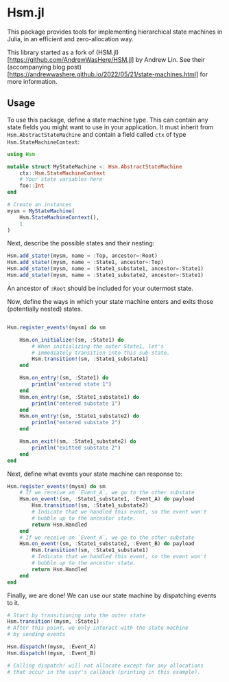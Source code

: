 # Hsm.jl

This package provides tools for implementing hierarchical state machines in Julia, in an efficient and zero-allocation way.

This library started as a fork of (HSM.jl)[https://github.com/AndrewWasHere/HSM.jl] by Andrew Lin. See their (accompanying blog post)[https://andrewwashere.github.io/2022/05/21/state-machines.html] for more information.

## Usage

To use this package, define a state machine type. This can contain any state fields you might want to use in your application.
It must inherit from `Hsm.AbstractStateMachine` and contain a field called `ctx` of type `Hsm.StateMachineContext`:

```julia
using Hsm

mutable struct MyStateMachine <: Hsm.AbstractStateMachine
    ctx::Hsm.StateMachineContext
    # Your state variables here
    foo::Int
end

# Create an instances
mysm = MyStateMachine(
    Hsm.StateMachineContext(),
    1
)
```

Next, describe the possible states and their nesting:
```julia
Hsm.add_state!(mysm, name = :Top, ancestor=:Root)
Hsm.add_state!(mysm, name = :State1, ancestor=:Top)
Hsm.add_state!(mysm, name = :State1_substate1, ancestor=:State1)
Hsm.add_state!(mysm, name = :State1_substate2, ancestor=:State1)
```

An ancestor of `:Root` should be included for your outermost state.

Now, define the ways in which your state machine enters and exits those
(potentially nested) states.
```julia

Hsm.register_events!(mysm) do sm

    Hsm.on_initialize!(sm, :State1) do
        # When initializing the outer State1, let's
        # immediately transition into this sub-state.
        Hsm.transition!(sm, :State1_substate1)
    end

    Hsm.on_entry!(sm, :State1) do 
        println("entered state 1")
    end
    Hsm.on_entry!(sm, :State1_substate1) do 
        println("entered substate 1")
    end
    Hsm.on_entry!(sm, :State1_substate2) do 
        println("entered substate 2")
    end

    Hsm.on_exit!(sm, :State1_substate2) do 
        println("exitted substate 2")
    end
end
```

Next, define what events your state machine can response to:
```julia
Hsm.register_events!(mysm) do sm
    # If we receive an `Event_A`, we go to the other substate
    Hsm.on_event!(sm, :State1_substate1, :Event_A) do payload
        Hsm.transition!(sm, :State1_substate2)
        # Indicate that we handled this event, so the event won't
        # bubble up to the ancestor state.
        return Hsm.Handled
    end
    # If we receive an `Event_A`, we go to the other substate
    Hsm.on_event!(sm, :State1_substate2, :Event_B) do payload
        Hsm.transition!(sm, :State1_substate1)
        # Indicate that we handled this event, so the event won't
        # bubble up to the ancestor state.
        return Hsm.Handled
    end
end
```

Finally, we are done! We can use our state machine by dispatching events to it.
```julia
# Start by transitioning into the outer state
Hsm.transition!(mysm, :State1)
# After this point, we only interact with the state machine
# by sending events

Hsm.dispatch!(mysm, :Event_A)
Hsm.dispatch!(mysm, :Event_B)

# Calling dispatch! will not allocate except for any allocations
# that occur in the user's callback (printing in this example).
```